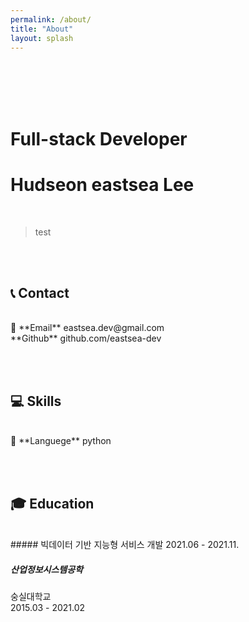 ```yaml
---
permalink: /about/
title: "About"
layout: splash
---
```


<br><br><br><br>

# Full-stack Developer
# Hudseon eastsea Lee

<br>

> test

<br><br>

## 📞 Contact
<br>
📧 **Email**   eastsea.dev@gmail.com<br>
<i class="fab fa-github"></i> **Github**  github.com/eastsea-dev<br>

<br><br>

## 💻 Skills
<br>
📖 **Languege**    python<br>


<br><br>

## 🎓 Education
<br>
##### 빅데이터 기반 지능형 서비스 개발
2021.06 - 2021.11.

##### 산업정보시스템공학
숭실대학교 <br>
2015.03 - 2021.02

<br><br>
